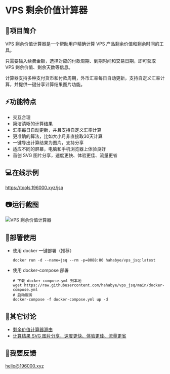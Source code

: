 # VPS 剩余价值计算器

## 🚀项目简介

VPS 剩余价值计算器是一个帮助用户精确计算 VPS 产品剩余价值和剩余时间的工具。

只需要输入续费金额，选择对应的付款周期、到期时间和交易日期，即可获取 VPS 剩余价值、剩余天数等信息。

计算器支持多种支付货币和付款周期，外币汇率每日自动更新，支持自定义汇率计算，并提供一键分享计算结果图片功能。

## ⚡功能特点

- 交互合理
- 简洁清晰的计算结果
- 汇率每日自动更新，并且支持自定义汇率计算
- 更准确的算法，比如大小月非直接取30天计算
- 一键导出计算结果为图片，支持分享
- 适应不同的屏幕，电脑和手机浏览器上体验良好
- 首创 SVG 图片分享，速度更快、体验更佳、流量更省


## 💻在线示例

https://tools.196000.xyz/jsq

## 📷运行截图

![VPS 剩余价值计算器](docs/screenshots/jsq.png)

## 📝部署使用

- 使用 docker 一键部署（推荐）
    ```shell
    docker run -d --name=jsq --rm -p=8088:80 hahabye/vps_jsq:latest
    ```
- 使用 docker-compose 部署
    ```shell
    # 下载 docker-compose.yml 到本地
    wget https://raw.githubusercontent.com/hahabye/vps_jsq/main/docker-compose.yml
    # 启动服务
    docker-compose -f docker-compose.yml up -d
    ```

## 📢其它讨论

- [剩余价值计算器源由](https://www.nodeseek.com/post-172415-1)
- [计算结果 SVG 图片分享，速度更快、体验更佳、流量更省](https://www.nodeseek.com/post-291879-1)


## 📧我要反馈

[hello@196000.xyz](mailto:hello@196000.xyz)
